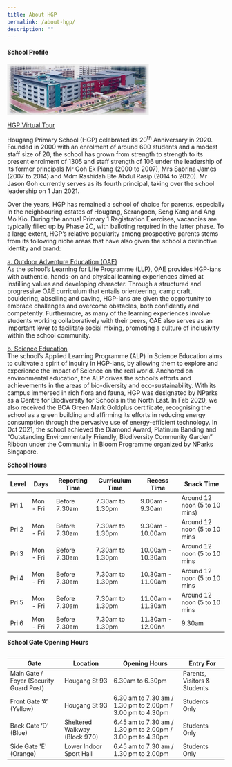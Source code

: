 ```yaml
---
title: About HGP
permalink: /about-hgp/
description: ""
---
```

<h4><strong>School Profile</strong></h4>
<img style="width: 65%;" src="/images/abou.jpg" align = "left" /><br><br><br><br><br><br><br>

[HGP Virtual Tour](https://tubear.co/3d-model/hougang-primary-school/fullscreen/)

<p>Hougang Primary School (HGP) celebrated its 20<sup>th</sup>&nbsp;Anniversary in 2020. Founded in 2000 with an enrolment of around 600 students and a modest staff size of 20, the school has grown from strength to strength to its present enrolment of 1305 and staff strength of 106 under the leadership of its former principals Mr Goh Ek Piang (2000 to 2007), Mrs Sabrina James (2007 to 2014) and Mdm Rashidah Bte Abdul Rasip (2014 to 2020). Mr Jason Goh currently serves as its fourth principal, taking over the school leadership on 1 Jan 2021.</p>
<p>Over the years, HGP has remained a school of choice for parents, especially in the neighbouring estates of Hougang, Serangoon, Seng Kang and Ang Mo Kio. During the annual Primary 1 Registration Exercises, vacancies are typically filled up by Phase 2C, with balloting required in the latter phase. To a large extent, HGP&rsquo;s relative popularity among prospective parents stems from its following niche areas that have also given the school a distinctive identity and brand:</p>
<p><u>a. Outdoor Adventure Education (OAE)<br /></u>As the school&rsquo;s Learning for Life Programme (LLP), OAE provides HGP-ians with authentic, hands-on and physical learning experiences aimed at instilling values and developing character. Through a structured and progressive OAE curriculum that entails orienteering, camp craft, bouldering, abseiling and caving, HGP-ians are given the opportunity to embrace challenges and overcome obstacles, both confidently and competently. Furthermore, as many of the learning experiences involve students working collaboratively with their peers, OAE also serves as an important lever to facilitate social mixing, promoting a culture of inclusivity within the school community.</p>
<p><u>b. Science Education<br /></u>The school&rsquo;s Applied Learning Programme (ALP) in Science Education aims to cultivate a spirit of inquiry in HGP-ians, by allowing them to explore and experience the impact of Science on the real world. Anchored on environmental education, the ALP drives the school&rsquo;s efforts and achievements in the areas of bio-diversity and eco-sustainability. With its campus immersed in rich flora and fauna, HGP was designated by NParks as a Centre for Biodiversity for Schools in the North East. In Feb 2020, we also received the BCA Green Mark Goldplus certificate, recognising the school as a green building and affirming its efforts in reducing energy consumption through the pervasive use of energy-efficient technology. In Oct 2021, the school achieved the Diamond Award, Platinum Banding and &ldquo;Outstanding Environmentally Friendly, Biodiversity Community Garden&rdquo; Ribbon under the Community in Bloom Programme organized by NParks Singapore.</p>
<p><strong>School Hours</strong></p>

| Level | Days | Reporting Time | Curriculum Time | Recess Time | Snack Time | 
| -------- | -------- | -------- | -------- | -------- | -------- |
| Pri 1    | Mon - Fri     | Before 7.30am     | 7.30am to 1.30pm     | 9.00am - 9.30am     | Around 12 noon (5 to 10 mins)     |
| Pri 2    | Mon - Fri     | Before 7.30am     | 7.30am to 1.30pm     | 9.30am - 10.00am     | Around 12 noon (5 to 10 mins     |
| Pri 3    | Mon - Fri     | Before 7.30am     | 7.30am to 1.30pm     | 10.00am - 10.30am     | Around 12 noon (5 to 10 mins     |
| Pri 4    | Mon - Fri     | Before 7.30am     | 7.30am to 1.30pm     | 10.30am - 11.00am     | Around 12 noon (5 to 10 mins     |
| Pri 5    | Mon - Fri     | Before 7.30am     | 7.30am to 1.30pm     | 11.00am - 11.30am     | Around 12 noon (5 to 10 mins     |
| Pri 6    | Mon - Fri     | Before 7.30am     | 7.30am to 1.30pm     | 11.30am - 12.00nn     | 9.30am     |


<p><strong>School Gate Opening Hours</strong></p>
<table>
<tbody>
<tr>

| Gate | Location | Opening Hours | Entry For |
| -------- | -------- | -------- |-------- |
| Main Gate / Foyer (Security Guard Post) | Hougang St 93| 6.30am to 6.30pm | Parents, Visitors & Students |
| Front Gate ‘A’ (Yellow) | Hougang St 93 | 6.30 am to 7.30 am / 1.30 pm to 2.00pm / 3.00 pm to 4.30pm | Students Only |
| Back Gate ‘D’ (Blue) | Sheltered Walkway (Block 970) | 6.45 am to 7.30 am / 1.30 pm to 2.00pm / 3.00 pm to 4.30pm | Students Only |
| Side Gate 'E' (Orange) | Lower Indoor Sport Hall | 6.45 am to 7.30 am / 1.30 pm to 2.00pm | Students Only |
	